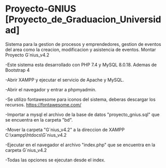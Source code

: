 # Proyecto-GNIUS [Proyecto_de_Graduacion_Universidad]
Sistema para la gestion de procesos y emprendedores, gestion de eventos del area como la creacion, modificacion y asistencia de eventos.
Montar Proyecto G´nius_v4.2

-Este sistema esta desarrollado con PHP 7.4 y MySQL 8.0.18. Ademas de Bootstrap 4

-Abrir XAMPP y ejecutar el servicio de Apache y MySQL.

-Abrir el navegador y entrar a phpmyadmin.

-Se utilizo fontawesome para iconos del sistema, deberas descargar los recursos. https://fontawesome.com/

-Importar a mysql el archivo de la base de datos "proyecto_gnius.sql" que se encuentra
en la carpeta "bd".

-Mover la carpeta "G´nius_v4.2" a la direccion de XAMPP C:\xampp\htdocs\G´nius_v4.2

-Ejecutar en el navegador el archivo "index.php" que se encuentra en la carpeta
G´nius_v4.2

-Todas las opciones se ejecutan desde el index.
